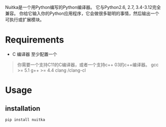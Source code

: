 

Nuitka是一个用Python编写的Python编译器。
它与Python2.6, 2.7, 3.4-3.12完全兼容。
你给它输入你的Python应用程序，它会做很多聪明的事情，然后输出一个可执行或扩展模块。


# Requirements

- C 编译器 至少配置一个
> 你需要一个支持C11的C编译器，或者一个支持c++ 03的c++编译器。
> gcc >= 5.1 
> g++ >= 4.4
> clang /clang-cl

# Usage

## installation

```bash 
pip install nuitka

```



